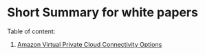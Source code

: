 # Short Summary for white papers

Table of content:
1. <a href="./amazon-virtual-private-cloud-connectivity-options.md">Amazon Virtual Private Cloud Connectivity Options</a>

